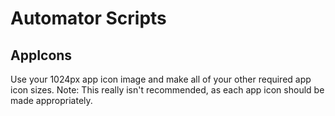 # Automator Scripts

## AppIcons
Use your 1024px app icon image and make all of your other required app icon sizes.
Note: This really isn't recommended, as each app icon should be made appropriately.
